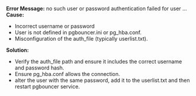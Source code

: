 **Error Message:** no such user or password authentication failed for user ...<br>
**Cause:**
- Incorrect username or password<br>
- User is not defined in pgbouncer.ini or pg_hba.conf.
- Misconfiguration of the auth_file (typically userlist.txt).<br>

**Solution:**
- Verify the auth_file path and ensure it includes the correct username and password hash.
- Ensure pg_hba.conf allows the connection.
- alter the user with the same password, add it to the userlist.txt and then restart pgbouncer service.
